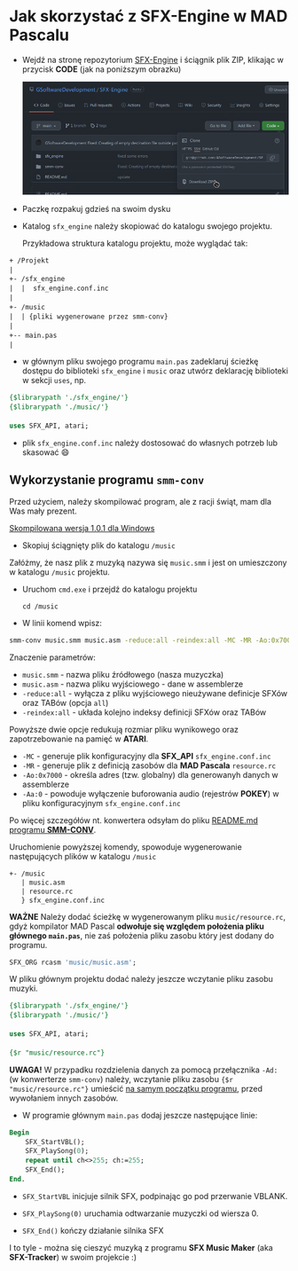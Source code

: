 # Jak skorzystać z SFX-Engine w MAD Pascalu

* Wejdź na stronę repozytorium [SFX-Engine](https://github.com/GSoftwareDevelopment/SFX-Engine) i ściągnik plik ZIP, klikając w przycisk **CODE** (jak na poniższym obrazku)

  ![](imgs/git_download.png)

- Paczkę rozpakuj gdzieś na swoim dysku

- Katalog `sfx_engine` należy skopiować do katalogu swojego projektu.

  Przykładowa struktura katalogu projektu, może wyglądać tak:

~~~txt
+ /Projekt
|
+- /sfx_engine
|  |  sfx_engine.conf.inc
|
+- /music
|  | {pliki wygenerowane przez smm-conv}
|
+-- main.pas
|   
~~~

- w głównym pliku swojego programu `main.pas` zadeklaruj ścieżkę dostępu do biblioteki `sfx_engine` i `music` oraz utwórz deklarację biblioteki w sekcji `uses`, np.

~~~pascal
{$librarypath './sfx_engine/'}
{$librarypath './music/'}

uses SFX_API, atari;
~~~

- plik `sfx_engine.conf.inc` należy dostosować do własnych potrzeb lub skasować :smile:



## Wykorzystanie programu `smm-conv`

Przed użyciem, należy skompilować program, ale z racji świąt, mam dla Was mały prezent. 

[Skompilowana wersja 1.0.1 dla Windows](https://github.com/GSoftwareDevelopment/SFX-Engine/releases/download/smm-conv1.0.1/smm-conv.exe)

* Skopiuj ściągnięty plik do katalogu `/music` 

Załóżmy, że nasz plik z muzyką nazywa się `music.smm` i jest on umieszczony w katalogu `/music` projektu.

* Uruchom `cmd.exe` i przejdź do katalogu projektu

  ~~~
  cd /music
  ~~~

* W linii komend wpisz:

~~~bash
smm-conv music.smm music.asm -reduce:all -reindex:all -MC -MR -Ao:0x7000 -Aa:0
~~~

Znaczenie parametrów:

- `music.smm` - nazwa pliku źródłowego (nasza muzyczka)
- `music.asm` - nazwa pliku wyjściowego - dane w assemblerze
- `-reduce:all` - wyłącza z pliku wyjściowego nieużywane definicje SFXów oraz TABów (opcja `all`)
- `-reindex:all` - układa kolejno indeksy definicji SFXów oraz TABów

Powyższe dwie opcje redukują rozmiar pliku wynikowego oraz zapotrzebowanie na pamięć w **ATARI**.

- `-MC` - generuje plik konfiguracyjny dla **SFX_API** `sfx_engine.conf.inc`
- `-MR` - generuje plik z definicją zasobów dla **MAD Pascala** `resource.rc`
- `-Ao:0x7000` - określa adres (tzw. globalny) dla generowanyh danych w assemblerze
- `-Aa:0` - powoduje wyłączenie buforowania audio (rejestrów **POKEY**) w pliku konfiguracyjnym `sfx_engine.conf.inc`

Po więcej szczegółów nt. konwertera odsyłam do pliku [README.md programu  **SMM-CONV**](https://github.com/GSoftwareDevelopment/SFX-Engine/blob/smm-conv1.0.1/smm-conv/README.md).



Uruchomienie powyższej komendy, spowoduje wygenerowanie następujących plików w katalogu `/music`

~~~ascii
+- /music
   | music.asm
   | resource.rc
   } sfx_engine.conf.inc
~~~



**WAŻNE** Należy dodać ścieżkę w wygenerowanym pliku `music/resource.rc`, gdyż kompilator MAD Pascal **odwołuje się względem położenia pliku głównego `main.pas`**, nie zaś położenia pliku zasobu który jest dodany do programu.

~~~pascal
SFX_ORG rcasm 'music/music.asm';
~~~

W pliku głównym projektu dodać należy jeszcze wczytanie pliku zasobu muzyki. 

~~~pascal
{$librarypath './sfx_engine/'}
{$librarypath './music/'}

uses SFX_API, atari;

{$r "music/resource.rc"}
~~~

**UWAGA!** W przypadku rozdzielenia danych za pomocą przełącznika `-Ad:` (w konwerterze `smm-conv`) należy, wczytanie pliku zasobu `{$r "music/resource.rc"}`  umieścić <u>na samym początku programu</u>, przed wywołaniem innych zasobów.



* W programie głównym `main.pas` dodaj jeszcze następujące linie:

~~~pascal
Begin
	SFX_StartVBL();
	SFX_PlaySong(0);
	repeat until ch<>255; ch:=255;
	SFX_End();
End.
~~~

* `SFX_StartVBL` inicjuje silnik SFX, podpinając go pod przerwanie VBLANK.
* `SFX_PlaySong(0)` uruchamia odtwarzanie muzyczki od wiersza 0.

* `SFX_End()` kończy działanie silnika SFX



I to tyle - można się cieszyć muzyką z programu **SFX Music Maker** (aka **SFX-Tracker**) w swoim projekcie :)
